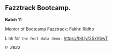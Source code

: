 ## Fazztrack Bootcamp.

**Batch 11**

Mentor of Bootcamp Fazztrack: Fakhri Ridho

Link for `the fect data demo` : https://bit.ly/3SxVbwT

<p> <samp><i>&copy; 2022</i></samp> </p>